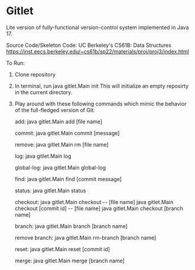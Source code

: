 # Gitlet

Lite version of fully-functional version-control system implemented in Java 17.

Source Code/Skeleton Code: UC Berkeley's CS61B: Data Structures  https://inst.eecs.berkeley.edu/~cs61b/sp22/materials/proj/proj3/index.html

To Run:
1. Clone repository
2. In terminal, run java gitlet.Main init
   This will initialize an empty reposirty in the current directory.
3. Play around with these following commands which mimic the behavior of the full-fledged version of Git:

   add: java gitlet.Main add [file name]
   
   commit: java gitlet.Main commit [message]
   
   remove: java gitlet.Main rm [file name]
   
   log: java gitlet.Main log
   
   global-log: java gitlet.Main global-log
   
   find: java gitlet.Main find [commit message]
   
   status: java gitlet.Main status
   
   checkout: java gitlet.Main checkout -- [file name]
             java gitlet.Main checkout [commit id] -- [file name]
             java gitlet.Main checkout [branch name]
             
   branch: java gitlet.Main branch [branch name]
   
   remove branch: java gitlet.Main rm-branch [branch name]
   
   reset: java gitlet.Main reset [commit id]
   
   merge: java gitlet.Main merge [branch name]
   
